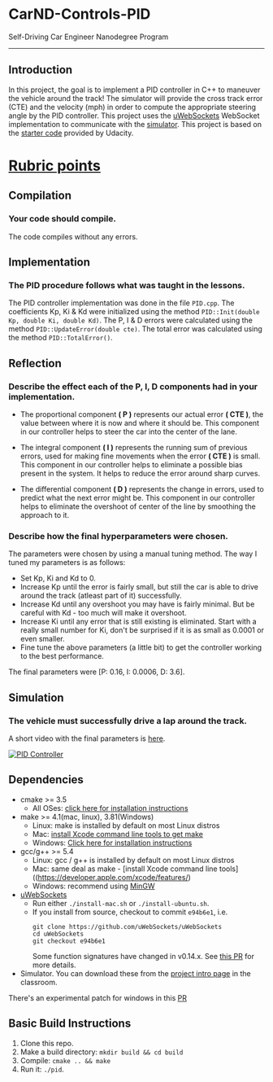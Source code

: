 # CarND-Controls-PID
Self-Driving Car Engineer Nanodegree Program

---
## Introduction
In this project, the goal is to implement a PID controller in C++ to maneuver the vehicle around the track!
The simulator will provide the cross track error (CTE) and the velocity (mph) in order to compute the appropriate steering angle by the PID controller. This project uses the [uWebSockets](https://github.com/uNetworking/uWebSockets) WebSocket implementation to communicate with the [simulator](https://github.com/udacity/self-driving-car-sim/releases). This project is based on the [starter code](https://github.com/udacity/CarND-PID-Control-Project) provided by Udacity.

# [Rubric points](https://review.udacity.com/#!/rubrics/824/view)  
## Compilation

### Your code should compile.

The code compiles without any errors.

## Implementation

### The PID procedure follows what was taught in the lessons.

The PID controller implementation was done in the file `PID.cpp`. The coefficients Kp, Ki & Kd were initialized using the method `PID::Init(double Kp, double Ki, double Kd)`. The P, I & D errors were calculated using the method `PID::UpdateError(double cte)`. The total error was calculated using the method `PID::TotalError()`.


## Reflection

### Describe the effect each of the P, I, D components had in your implementation.

-   The proportional component **( P )** represents our actual error **( CTE )**, the value between where it is now and where it should be. This component in our controller helps to steer the car into the center of the lane.
    
-   The integral component **( I )** represents the running sum of previous errors, used for making fine movements when the error **( CTE )** is small. This component in our controller helps to eliminate a possible bias present in the system. It helps to reduce the error around sharp curves. 
    
-   The differential component **( D )** represents the change in errors, used to predict what the next error might be. This component in our controller helps to eliminate the overshoot of center of the line by smoothing the approach to it.
    

### Describe how the final hyperparameters were chosen.

The parameters were chosen by using a manual tuning method. The way I tuned my parameters is as follows:

 - Set Kp, Ki and Kd to 0.
 - Increase Kp until the error is fairly small, but still the car is able to drive around the track (atleast part of it) successfully.
 - Increase Kd until any overshoot you may have is fairly minimal. But be careful with Kd - too much will make it overshoot.
 - Increase Ki until any error that is still existing is eliminated. Start with a really small number for Ki, don't be surprised if it is as small as 0.0001 or even smaller.
 - Fine tune the above parameters (a little bit) to get the controller working to the best performance.

The final parameters were [P: 0.16, I: 0.0006, D: 3.6].

## Simulation

### The vehicle must successfully drive a lap around the track.

A short video with the final parameters is [here](https://www.youtube.com/watch?v=UB7Y2DgnFhE).

[![PID Controller](https://img.youtube.com/vi/UB7Y2DgnFhE/0.jpg)](https://www.youtube.com/watch?v=UB7Y2DgnFhE)


## Dependencies

* cmake >= 3.5
  * All OSes: [click here for installation instructions](https://cmake.org/install/)
* make >= 4.1(mac, linux), 3.81(Windows)
  * Linux: make is installed by default on most Linux distros
  * Mac: [install Xcode command line tools to get make](https://developer.apple.com/xcode/features/)
  * Windows: [Click here for installation instructions](http://gnuwin32.sourceforge.net/packages/make.htm)
* gcc/g++ >= 5.4
  * Linux: gcc / g++ is installed by default on most Linux distros
  * Mac: same deal as make - [install Xcode command line tools]((https://developer.apple.com/xcode/features/)
  * Windows: recommend using [MinGW](http://www.mingw.org/)
* [uWebSockets](https://github.com/uWebSockets/uWebSockets)
  * Run either `./install-mac.sh` or `./install-ubuntu.sh`.
  * If you install from source, checkout to commit `e94b6e1`, i.e.
    ```
    git clone https://github.com/uWebSockets/uWebSockets 
    cd uWebSockets
    git checkout e94b6e1
    ```
    Some function signatures have changed in v0.14.x. See [this PR](https://github.com/udacity/CarND-MPC-Project/pull/3) for more details.
* Simulator. You can download these from the [project intro page](https://github.com/udacity/self-driving-car-sim/releases) in the classroom.

There's an experimental patch for windows in this [PR](https://github.com/udacity/CarND-PID-Control-Project/pull/3)

## Basic Build Instructions

1. Clone this repo.
2. Make a build directory: `mkdir build && cd build`
3. Compile: `cmake .. && make`
4. Run it: `./pid`. 
